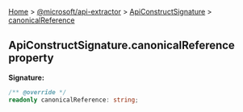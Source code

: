 [Home](./index) &gt; [@microsoft/api-extractor](./api-extractor.md) &gt; [ApiConstructSignature](./api-extractor.apiconstructsignature.md) &gt; [canonicalReference](./api-extractor.apiconstructsignature.canonicalreference.md)

## ApiConstructSignature.canonicalReference property


<b>Signature:</b>

```typescript
/** @override */
readonly canonicalReference: string;
```
